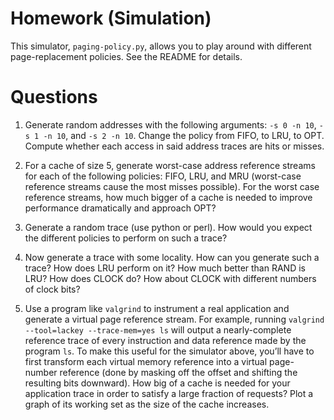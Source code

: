 # Homework (Simulation)

This simulator, `paging-policy.py`, allows you to play around with different
page-replacement policies. See the README for details.

# Questions

1.  Generate random addresses with the following arguments: `-s 0 -n 10`,
    `-s 1 -n 10`, and `-s 2 -n 10`. Change the policy from FIFO, to LRU, to OPT.
    Compute whether each access in said address traces are hits or misses.

2.  For a cache of size 5, generate worst-case address reference streams for
    each of the following policies: FIFO, LRU, and MRU (worst-case reference
    streams cause the most misses possible). For the worst case reference streams,
    how much bigger of a cache is needed to improve performance dramatically
    and approach OPT?

3.  Generate a random trace (use python or perl). How would you expect the
    different policies to perform on such a trace?

4.  Now generate a trace with some locality. How can you generate such a trace?
    How does LRU perform on it? How much better than RAND is LRU? How does CLOCK
    do? How about CLOCK with different numbers of clock bits?

5.  Use a program like `valgrind` to instrument a real application and generate a
    virtual page reference stream.  For example, running
    `valgrind --tool=lackey --trace-mem=yes ls` will output a nearly-complete
    reference trace of every instruction and data reference made by the program
    `ls`. To make this useful for the simulator above, you’ll have to first
    transform each virtual memory reference into a virtual page-number reference
    (done by masking off the offset and shifting the resulting bits downward).
    How big of a cache is needed for your application trace in order to satisfy
    a large fraction of requests? Plot a graph of its working set as the size of
    the cache increases.
